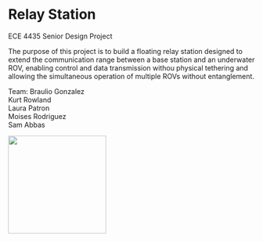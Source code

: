 # Relay Station
ECE 4435 Senior Design Project <br>

The purpose of this project is to build a floating relay station designed to extend the communication range between a base station and an underwater ROV, enabling control and data transmission withou physical tethering and allowing the simultaneous operation of multiple ROVs without entanglement.

Team:
Braulio Gonzalez <br>
Kurt Rowland <br>
Laura Patron <br>
Moises Rodriguez <br>
Sam Abbas <br>

<img src="https://github.com/user-attachments/assets/21366a36-678b-4be8-b104-fd8436216121" width="200">
